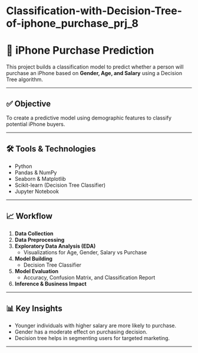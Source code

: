 # Classification-with-Decision-Tree-of-iphone_purchase_prj_8
# 📱 iPhone Purchase Prediction

This project builds a classification model to predict whether a person will purchase an iPhone based on **Gender, Age, and Salary** using a Decision Tree algorithm.

---

## ✅ Objective

To create a predictive model using demographic features to classify potential iPhone buyers.

---

## 🛠️ Tools & Technologies

- Python
- Pandas & NumPy
- Seaborn & Matplotlib
- Scikit-learn (Decision Tree Classifier)
- Jupyter Notebook

---

## 📈 Workflow

1. **Data Collection**
2. **Data Preprocessing**
3. **Exploratory Data Analysis (EDA)**  
   - Visualizations for Age, Gender, Salary vs Purchase
4. **Model Building**
   - Decision Tree Classifier
5. **Model Evaluation**
   - Accuracy, Confusion Matrix, and Classification Report
6. **Inference & Business Impact**

---

## 📊 Key Insights

- Younger individuals with higher salary are more likely to purchase.
- Gender has a moderate effect on purchasing decision.
- Decision tree helps in segmenting users for targeted marketing.

---
